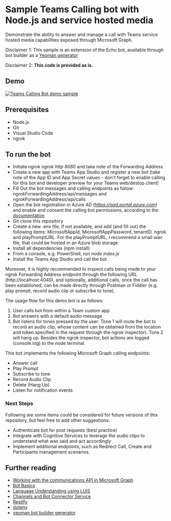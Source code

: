# Sample Teams Calling bot with Node.js and service hosted media

Demonstrate the ability to answer and manage a call with Teams service hosted media capabilities exposed through Microsoft Graph.

Disclaimer 1: This sample is an extension of the Echo bot, available through bot builder as a [Yeoman generator](https://www.npmjs.com/package/generator-botbuilder?activeTab=readme)

Disclaimer 2: **This code is provided as is.**

## Demo

[![Teams Calling Bot demo sample](https://img.youtube.com/vi/0xQMIyF5F60/0.jpg)](https://youtu.be/0xQMIyF5F60)

## Prerequisites

* Node.js
* Git
* Visual Studio Code
* ngrok

## To run the bot

- Initiate ngrok *ngrok http 8080* and take note of the Forwarding Address
- Create a new app with Teams App Studio and register a new bot (take note of the App ID and App Secret values - don't forget to enable calling for this bot and developer preview for your Teams web/destop client)
- Fill Out the bot messages and calling endpoints as follow: ngrokForwardingAddress/api/messages and ngrokForwardingAddress/api/calls
- Open the bot registration in Azure AD (*https://aad.portal.azure.com*) and enable and consent the calling bot permissions, according to the [documentation](https://docs.microsoft.com/en-us/graph/api/resources/communications-api-overview?view=graph-rest-beta)
- Git clone this repository
- Create a new .env file, if not available, and add (and fill out) the following items: MicrosoftAppId, MicrosoftAppPassword, tenantID, ngrok and playPromptURL. For the playPromptURL, I recommend a small wav file, that could be hosted in an Azure blob storage.
- Install all dependencies (npm install)
- From a console, e.g. PowerShell, run *node index.js*
- Install the Teams App Studio and call the bot

Moreover, it is highly recommended to inspect calls being made to your ngrok Forwarding Address endpoint through the following URL (http://localhost:4040), and optionally, additional calls, once the call has been established, can be made directly through Postman or Fiddler (e.g. play prompt, record audio clip or subscribe to tone).

The usage flow for this demo bot is as follows:

1. User calls bot from within a Team custom app
2. Bot answers with a default audio message
3. Bot listens for tones pressed by the user: Tone 1 will route the bot to record an audio clip, whose content can be obtained from the location and token specified in the request through the ngrok inspector). Tone 2 will hang up. Besides the ngrok inspector, bot actions are logged (console.log) to the node terminal.

This bot implements the following Microsoft Graph calling endpoints:
- Answer call
- Play Prompt
- Subscribe to tone
- Record Audio Clip
- Delete (Hang Up)
- Listen for notification events

### Next Steps

Following are some items could be considered for future versions of this repository, but feel free to add other suggestions.

- Authenticate bot for post requests (best practice)
- Integrate with Cognitive Services to leverage the audio clips to understand what was said and act accordingly
- Implement additional endpoints, such as Redirect Call, Create and Participants management scenarios.

## Further reading

- [Working with the communications API in Microsoft Graph](https://docs.microsoft.com/en-us/graph/api/resources/communications-api-overview?view=graph-rest-beta)
- [Bot Basics](https://docs.microsoft.com/azure/bot-service/bot-builder-basics?view=azure-bot-service-4.0)
- [Language Understanding using LUIS](https://docs.microsoft.com/en-us/azure/cognitive-services/luis/)
- [Channels and Bot Connector Service](https://docs.microsoft.com/en-us/azure/bot-service/bot-concepts?view=azure-bot-service-4.0)
- [Restify](https://www.npmjs.com/package/restify)
- [dotenv](https://www.npmjs.com/package/dotenv)
- [yeoman bot builder generator](https://www.npmjs.com/package/generator-botbuilder?activeTab=readme)